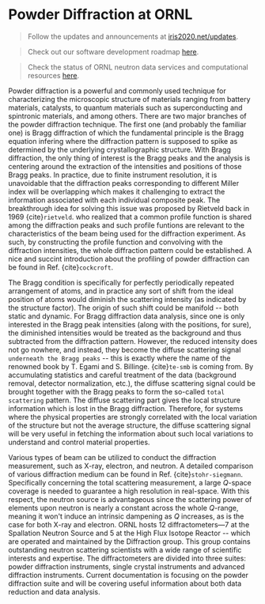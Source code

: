 Powder Diffraction at ORNL
===

> Follow the updates and announcements at <a href="https://iris2020.net/updates" target="_blank">iris2020.net/updates</a>.

> Check out our software development roadmap <a href="./work_items/roadmap.html" target="_blank">here</a>.

> Check the status of ORNL neutron data services and computational resources <a href="./uptime.html" target="_blank">here</a>.

Powder diffraction is a powerful and commonly used technique for characterizing the microscopic structure of materials ranging from battery materials, catalysts, to quantum materials such as superconducting and spintronic materials, and among others. There are two major branches of the powder diffraction technique. The first one (and probably the familiar one) is Bragg diffraction of which the fundamental principle is the Bragg equation infering where the diffraction pattern is supposed to spike as determined by the underlying crystallographic structure. With Bragg diffraction, the only thing of interest is the Bragg peaks and the analysis is centering around the extraction of the intensities and positions of those Bragg peaks. In practice, due to finite instrument resolution, it is unavoidable that the diffraction peaks corresponding to different Miller index will be overlapping which makes it challenging to extract the information associated with each individual composite peak. The breakthrough idea for solving this issue was proposed by Rietveld back in 1969 {cite}`rietveld`. who realized that a common profile function is shared among the diffraction peaks and such profile funtions are relevant to the characteristics of the beam being used for the diffraction experiment. As such, by constructing the profile function and convolving with the diffraction intensities, the whole diffraction pattern could be established. A nice and succint introduction about the profiling of powder diffraction can be found in Ref. {cite}`cockcroft`.

The Bragg condition is specifically for perfectly periodically repeated arrangement of atoms, and in practice any sort of shift from the ideal position of atoms would diminish the scattering intensity (as indicated by the structure factor). The origin of such shift could be manifold -- both static and dynamic. For Bragg diffraction data analysis, since one is only interested in the Bragg peak intensities (along with the positions, for sure), the diminished intensities would be treated as the background and thus subtracted from the diffraction pattern. However, the reduced intensity does not go nowhere, and instead, they become the diffuse scattering signal `underneath the Bragg peaks` -- this is exactly where the name of the renowned book by T. Egami and S. Billinge. {cite}`te-smb` is coming from. By accumulating statistics and careful treatment of the data (background removal, detector normalization, etc.), the diffuse scattering signal could be brought together with the Bragg peaks to form the so-called `total scattering` pattern. The diffuse scattering part gives the local structure information which is lost in the Bragg diffraction. Therefore, for systems where the physical properties are strongly correlated with the local variation of the structure but not the average structure, the diffuse scattering signal will be very useful in fetching the information about such local variations to understand and control material properties.

Various types of beam can be utilized to conduct the diffraction measurement, such as X-ray, electron, and neutron. A detailed comparison of various diffraction medium can be found in Ref. {cite}`stohr-siegmann`. Specifically concerning the total scattering measurement, a large $Q$-space coverage is needed to guarantee a high resolution in real-space. With this respect, the neutron source is advantageous since the scattering power of elements upon neutron is nearly a constant across the whole $Q$-range, meaning it won't induce an intrinsic dampening as $Q$ increases, as is the case for both X-ray and electron. ORNL hosts 12 diffractometers—7 at the Spallation Neutron Source and 5 at the High Flux Isotope Reactor -- which are operated and maintained by the Diffraction group. This group contains outstanding neutron scattering scientists with a wide range of scientific interests and expertise. The diffractometers are divided into three suites: powder diffraction instruments, single crystal instruments and advanced diffraction instruments. Current documentation is focusing on the powder diffraction suite and will be covering useful information about both data reduction and data analysis.
